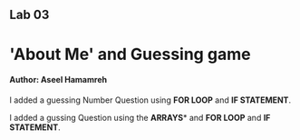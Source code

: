 ## Lab 03

# 'About Me' and Guessing game

#### Author: Aseel Hamamreh

I added a guessing Number Question using **FOR LOOP** and **IF STATEMENT**.

I added a gussing Question using the **ARRAYS*** and **FOR LOOP** and **IF STATEMENT**.







